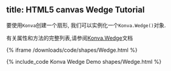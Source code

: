 title: HTML5 canvas Wedge Tutorial
---


要使用`Konva`创建一个扇形, 我们可以实例化一个`Konva.Wedge()`对象.  

有关属性和方法的完整列表,请参阅[Konva.Wedge](https://konvajs.github.io/api/Konva.Wedge.html)文档




{% iframe /downloads/code/shapes/Wedge.html %}

{% include_code Konva Wedge Demo shapes/Wedge.html %}
